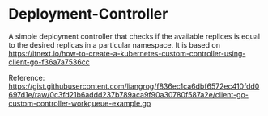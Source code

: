 # Deployment-Controller

A simple deployment controller that checks if the available replices is equal to the desired replicas in a particular namespace. It is based on https://itnext.io/how-to-create-a-kubernetes-custom-controller-using-client-go-f36a7a7536cc

Reference: https://gist.githubusercontent.com/liangrog/f836ec1ca6dbf6572ec410fdd0697d1e/raw/0c3fd21b6addd237b789aca9f90a30780f587a2e/client-go-custom-controller-workqueue-example.go

